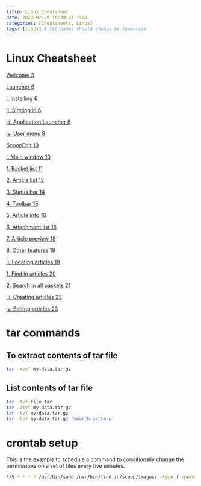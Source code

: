 ```yaml
---
title: Linux Cheatsheet 
date: 2023-02-20 10:39:07 -500
categories: [Cheatsheets, Linux]
tags: [linux] # TAG names should always be lowercase
---
```

# Linux Cheatsheet

[Welcome 3](#welcome)

[Launcher 6](#launcher)

[i. Installing 6](#installing)

[ii. Signing in 6](#signing-in)

[iii. Application Launcher 8](#application-launcher)

[iv. User menu 9](#user-menu)

[ScoopEdit 10](#scoopedit)

[i. Main window 10](#main-window)

[1. Basket list 11](#basket-list)

[2. Article list 12](#article-list)

[3. Status bar 14](#status-bar)

[4. Toolbar 15](#toolbar)

[5. Article info 16](#article-info)

[6. Attachment list 16](#attachment-list)

[7. Article preview 18](#article-preview)

[8. Other features 19](#other-features)

[ii. Locating articles 19](#locating-articles)

[1. Find in articles 20](#find-in-articles)

[2. Search in all baskets 21](#search-in-all-baskets)

[iii. Creating articles 23](#creating-articles)

[iv. Editing articles 23](#editing-articles)

# tar commands

## To extract contents of tar file
```bash
tar -xvzf my-data.tar.gz 
```

## List contents of tar file
```bash
tar -tvf file.tar
tar -ztvf my-data.tar.gz
tar -tvf my-data.tar.gz
tar -tvf my-data.tar.gz 'search-pattern'
```
# crontab setup
This is the example to schedule a command to conditionally change the permissions on a set of files every five minutes.
```bash
*/5 * * * * /usr/bin/sudo /usr/bin/find /u/scoop/images/ -type f -perm 644 -exec chmod 666 {} \;
```